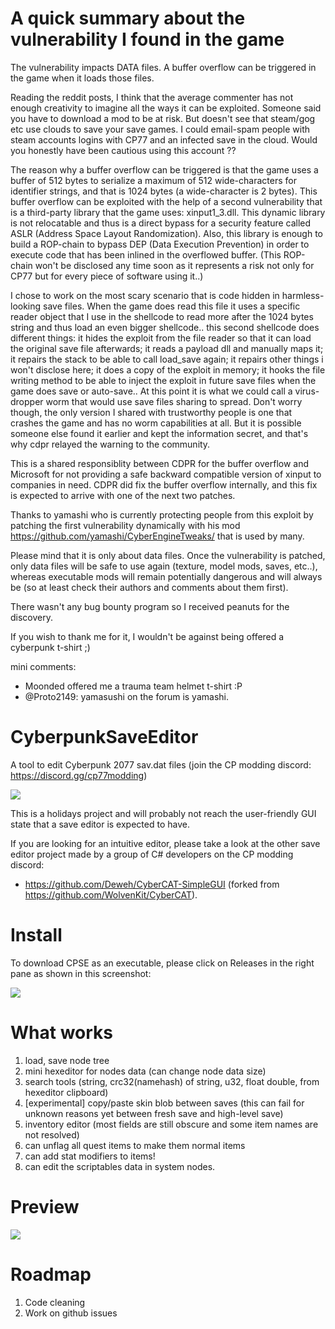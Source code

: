 # A quick summary about the vulnerability I found in the game

The vulnerability impacts DATA files. A buffer overflow can be triggered in the game when it loads those files.

Reading the reddit posts, I think that the average commenter has not enough creativity to imagine all the ways it can be exploited.
Someone said you have to download a mod to be at risk. But doesn't see that steam/gog etc use clouds to save your save games.
I could email-spam people with steam accounts logins with CP77 and an infected save in the cloud.
Would you honestly have been cautious using this account ??

The reason why a buffer overflow can be triggered is that the game uses a buffer of 512 bytes to serialize a maximum of 512 wide-characters for identifier strings, and that is 1024 bytes (a wide-character is 2 bytes).
This buffer overflow can be exploited with the help of a second vulnerability that is a third-party library that the game uses: xinput1_3.dll. This dynamic library is not relocatable and thus is a direct bypass for a security feature called ASLR (Address Space Layout Randomization).
Also, this library is enough to build a ROP-chain to bypass DEP (Data Execution Prevention) in order to execute code that has been inlined in the overflowed buffer.
(This ROP-chain won't be disclosed any time soon as it represents a risk not only for CP77 but for every piece of software using it..)

I chose to work on the most scary scenario that is code hidden in harmless-looking save files. When the game does read this file it uses a specific reader object that I use in the shellcode to read more after the 1024 bytes string and thus load an even bigger shellcode.. this second shellcode does different things: it hides the exploit from the file reader so that it can load the original save file afterwards; it reads a payload dll and manually maps it; it repairs the stack to be able to call load_save again; it repairs other things i won't disclose here; it does a copy of the exploit in memory; it hooks the file writing method to be able to inject the exploit in future save files when the game does save or auto-save..
At this point it is what we could call a virus-dropper worm that would use save files sharing to spread.
Don't worry though, the only version I shared with trustworthy people is one that crashes the game and has no worm capabilities at all.
But it is possible someone else found it earlier and kept the information secret, and that's why cdpr relayed the warning to the community.

This is a shared responsiblity between CDPR for the buffer overflow and Microsoft for not providing a safe backward compatible version of xinput to companies in need.
CDPR did fix the buffer overflow internally, and this fix is expected to arrive with one of the next two patches.

Thanks to yamashi who is currently protecting people from this exploit by patching the first vulnerability dynamically with his mod https://github.com/yamashi/CyberEngineTweaks/ that is used by many.

Please mind that it is only about data files.
Once the vulnerability is patched, only data files will be safe to use again (texture, model mods, saves, etc..), whereas executable mods will remain potentially dangerous and will always be (so at least check their authors and comments about them first).

There wasn't any bug bounty program so I received peanuts for the discovery.

If you wish to thank me for it, I wouldn't be against being offered a cyberpunk t-shirt ;)

mini comments:
- Moonded offered me a trauma team helmet t-shirt :P
- @Proto2149: yamasushi on the forum is yamashi.

# CyberpunkSaveEditor
A tool to edit Cyberpunk 2077 sav.dat files (join the CP modding discord: https://discord.gg/cp77modding)

![](./basilisks.png)

This is a holidays project and will probably not reach the user-friendly GUI state that a save editor is expected to have.

If you are looking for an intuitive editor, please take a look at the other save editor project made by a group of C# developers on the CP modding discord:
- https://github.com/Deweh/CyberCAT-SimpleGUI (forked from https://github.com/WolvenKit/CyberCAT).

# Install
To download CPSE as an executable, please click on Releases in the right pane as shown in this screenshot:

![](./tuto_github.png)

# What works
1) load, save node tree
2) mini hexeditor for nodes data (can change node data size)
3) search tools (string, crc32(namehash) of string, u32, float double, from hexeditor clipboard)
4) [experimental] copy/paste skin blob between saves
    (this can fail for unknown reasons yet between fresh save and high-level save)
5) inventory editor (most fields are still obscure and some item names are not resolved)
6) can unflag all quest items to make them normal items
7) can add stat modifiers to items!
8) can edit the scriptables data in system nodes.

# Preview
![](./preview.png)

# Roadmap
1) Code cleaning
2) Work on github issues
